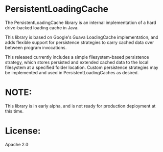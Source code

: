 # PersistentLoadingCache
The PersistentLoadingCache library is an internal implementation of a hard drive-backed loading cache in Java. 

This library is based on Google's Guava LoadingCache implementation, and adds flexible support for persistence strategies to carry cached data over between program invocations. 

This released currently includes a simple filesystem-based persistence strategy, which stores persisted and extended cached data to the local filesystem at a specified folder location. Custom persistence strategies may be implemented and used in PersistentLoadingCaches as desired. 

# NOTE:
This library is in early alpha, and is not ready for production deployment at this time.

# License:
Apache 2.0
